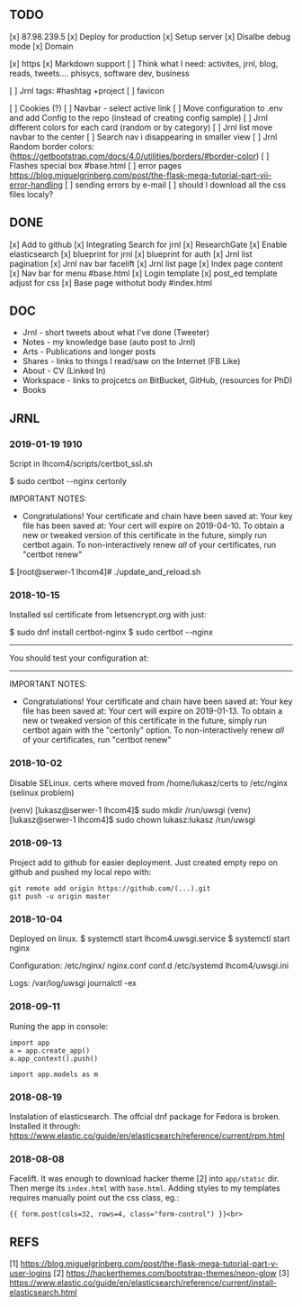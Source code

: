 ## TODO

[x] 	87.98.239.5
[x] Deploy for production 
    [x] Setup server
    [x] Disalbe debug mode
    [x] Domain
    
[x] https
[x] Markdown support
[ ] Think what I need: activites, jrnl, blog, reads, tweets.... phisycs, software dev, business

[ ] Jrnl tags: #hashtag +project 
[ ] favicon

[ ] Cookies (?)
[ ] Navbar - select active link
[ ] Move configuration to .env and add Config to the repo (instead of creating config sample)
[ ] Jrnl different colors for each card (random or by category)
[ ] Jrnl list move navbar to the center
[ ] Search nav i disappearing in smaller view
[ ] Jrnl Random border colors: (https://getbootstrap.com/docs/4.0/utilities/borders/#border-color) 
[ ] Flashes special box #base.html
[ ] error pages https://blog.miguelgrinberg.com/post/the-flask-mega-tutorial-part-vii-error-handling
[ ] sending errors by e-mail
[ ] should I download all the css files localy?

## DONE
[x] Add to github
[x] Integrating Search for jrnl
[x] ResearchGate 
[x] Enable elasticsearch
[x] blueprint for jrnl
[x] blueprint for auth
[x] Jrnl list pagination
[x] Jrnl nav bar facelift
[x] Jrnl list page
[x] Index page content
[x] Nav bar for menu #base.html
[x] Login template
[x] post_ed template adjust for css
[x] Base page withotut body #index.html

## DOC
- Jrnl - short tweets about what I've done (Tweeter)
- Notes - my knowledge base (auto post to Jrnl)
- Arts - Publications and longer posts
- Shares - links to things I read/saw on the Internet (FB Like) 
- About - CV (Linked In)
- Workspace - links to projcetcs on BitBucket, GitHub, (resources for PhD)
- Books


## JRNL
### 2019-01-19 1910
Script in lhcom4/scripts/certbot_ssl.sh

$ sudo certbot --nginx certonly

IMPORTANT NOTES:
 - Congratulations! Your certificate and chain have been saved at:
   Your key file has been saved at:
   Your cert will expire on 2019-04-10. To obtain a new or tweaked
   version of this certificate in the future, simply run certbot
   again. To non-interactively renew *all* of your certificates, run
   "certbot renew"

$ [root@serwer-1 lhcom4]# ./update_and_reload.sh

### 2018-10-15
Installed ssl certificate from letsencrypt.org with just:


$ sudo dnf install certbot-nginx
$ sudo certbot --nginx

- - - - - - - - - - - - - - - - - - - - - - - - - - - - - - - - - - - - - - - -

You should test your configuration at:
- - - - - - - - - - - - - - - - - - - - - - - - - - - - - - - - - - - - - - - -

IMPORTANT NOTES:
 - Congratulations! Your certificate and chain have been saved at:
   Your key file has been saved at:
   Your cert will expire on 2019-01-13. To obtain a new or tweaked
   version of this certificate in the future, simply run certbot again
   with the "certonly" option. To non-interactively renew *all* of
   your certificates, run "certbot renew"

### 2018-10-02
Disable SELinux.
certs where moved from /home/lukasz/certs to /etc/nginx (selinux problem)

(venv) [lukasz@serwer-1 lhcom4]$ sudo mkdir /run/uwsgi
(venv) [lukasz@serwer-1 lhcom4]$ sudo chown lukasz:lukasz /run/uwsgi


### 2018-09-13
Project add to github for easier deployment.
Just created empty repo on github and pushed my local repo with:
```
git remote add origin https://github.com/(...).git
git push -u origin master

```

### 2018-10-04
Deployed on linux.
$ systemctl start lhcom4.uwsgi.service
$ systemctl start nginx

Configuration:
/etc/nginx/
    nginx.conf
    conf.d
/etc/systemd
lhcom4/uwsgi.ini

Logs:
/var/log/uwsgi
journalctl -ex

### 2018-09-11
Runing the app in console:
``` 
import app
a = app.create_app()
a.app_context().push()

import app.models as m
```

### 2018-08-19
Instalation of elasticsearch. The offcial dnf package for Fedora is broken. Installed it through:
https://www.elastic.co/guide/en/elasticsearch/reference/current/rpm.html

### 2018-08-08
Facelift. It was enough to download hacker theme [2] into `app/static` dir. Then merge its `index.html`
with `base.html`. Adding styles to my templates requires manually point out the css class, eg.:
```
{{ form.post(cols=32, rows=4, class="form-control") }}<br>
``` 

## REFS
[1] https://blog.miguelgrinberg.com/post/the-flask-mega-tutorial-part-v-user-logins
[2] https://hackerthemes.com/bootstrap-themes/neon-glow
[3] https://www.elastic.co/guide/en/elasticsearch/reference/current/install-elasticsearch.html
